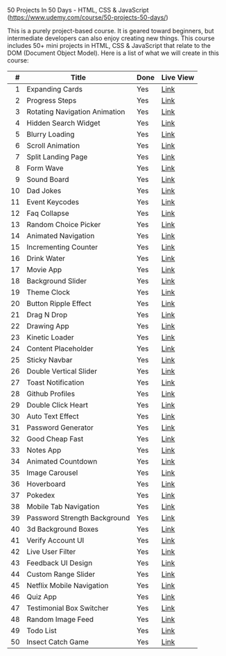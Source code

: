 50 Projects In 50 Days - HTML, CSS & JavaScript (https://www.udemy.com/course/50-projects-50-days/)

This is a purely project-based course. It is geared toward beginners, but intermediate developers can also enjoy creating new things. This course includes 50+ mini projects in HTML, CSS & JavaScript that relate to the DOM (Document Object Model). Here is a list of what we will create in this course:

|   # | Title                         | Done | Live View                                                                                |
| --: | ----------------------------- | ---- | ---------------------------------------------------------------------------------------- |
|   1 | Expanding Cards               | Yes  | [Link](https://danaaltier.dev/50ProjectsIn50Days/ExpandingCards/index.html)              |
|   2 | Progress Steps                | Yes  | [Link](https://danaaltier.dev/50ProjectsIn50Days/ProgressSteps/index.html)               |
|   3 | Rotating Navigation Animation | Yes  | [Link](https://danaaltier.dev/50ProjectsIn50Days/RotatingNavigationAnimation/index.html) |
|   4 | Hidden Search Widget          | Yes  | [Link](https://danaaltier.dev/50ProjectsIn50Days/HiddenSearchWidget/index.html)          |
|   5 | Blurry Loading                | Yes  | [Link](https://danaaltier.dev/50ProjectsIn50Days/BlurryLoading/index.html)               |
|   6 | Scroll Animation              | Yes  | [Link](https://danaaltier.dev/50ProjectsIn50Days/ScrollAnimation/index.html)             |
|   7 | Split Landing Page            | Yes  | [Link](https://danaaltier.dev/50ProjectsIn50Days/SplitLandingPage/index.html)            |
|   8 | Form Wave                     | Yes  | [Link](https://danaaltier.dev/50ProjectsIn50Days/FormInputWave/index.html)               |
|   9 | Sound Board                   | Yes  | [Link](https://danaaltier.dev/50ProjectsIn50Days/SoundBoard/index.html)                  |
|  10 | Dad Jokes                     | Yes  | [Link](https://danaaltier.dev/50ProjectsIn50Days/DontLaughChallenge/index.html)          |
|  11 | Event Keycodes                | Yes  | [Link](https://danaaltier.dev/50ProjectsIn50Days/EventKeyCodes/index.html)               |
|  12 | Faq Collapse                  | Yes  | [Link](https://danaaltier.dev/50ProjectsIn50Days/FAQ/index.html)                         |
|  13 | Random Choice Picker          | Yes  | [Link](https://danaaltier.dev/50ProjectsIn50Days/RandomChoicePicker/index.html)          |
|  14 | Animated Navigation           | Yes  | [Link](https://danaaltier.dev/50ProjectsIn50Days/AnimatedNavigation/index.html)          |
|  15 | Incrementing Counter          | Yes  | [Link](https://danaaltier.dev/50ProjectsIn50Days/IncrementCounter/index.html)            |
|  16 | Drink Water                   | Yes  | [Link](https://danaaltier.dev/50ProjectsIn50Days/DrinkWater/index.html)                  |
|  17 | Movie App                     | Yes  | [Link](https://danaaltier.dev/50ProjectsIn50Days/MovieApp/index.html)                    |
|  18 | Background Slider             | Yes  | [Link](https://danaaltier.dev/50ProjectsIn50Days/BackgroundSlider/index.html)            |
|  19 | Theme Clock                   | Yes  | [Link](https://danaaltier.dev/50ProjectsIn50Days/ThemeClock/index.html)                  |
|  20 | Button Ripple Effect          | Yes  | [Link](https://danaaltier.dev/50ProjectsIn50Days/ButtonRippleEffect/index.html)          |
|  21 | Drag N Drop                   | Yes  | [Link](https://danaaltier.dev/50ProjectsIn50Days/DragNDrop/index.html)                   |
|  22 | Drawing App                   | Yes  | [Link](https://danaaltier.dev/50ProjectsIn50Days/DrawingApp/index.html)                  |
|  23 | Kinetic Loader                | Yes  | [Link](https://danaaltier.dev/50ProjectsIn50Days/KineticLoader/index.html)               |
|  24 | Content Placeholder           | Yes  | [Link](https://danaaltier.dev/50ProjectsIn50Days/ContentPlaceholder/index.html)          |
|  25 | Sticky Navbar                 | Yes  | [Link](https://danaaltier.dev/50ProjectsIn50Days/StickyNavigation/index.html)            |
|  26 | Double Vertical Slider        | Yes  | [Link](https://danaaltier.dev/50ProjectsIn50Days/VerticalSlider/index.html)              |
|  27 | Toast Notification            | Yes  | [Link](https://danaaltier.dev/50ProjectsIn50Days/ToastNotification/index.html)           |
|  28 | Github Profiles               | Yes  | [Link](https://danaaltier.dev/50ProjectsIn50Days/GitHubProfiles/index.html)              |
|  29 | Double Click Heart            | Yes  | [Link](https://danaaltier.dev/50ProjectsIn50Days/DoubleClickHeart/index.html)            |
|  30 | Auto Text Effect              | Yes  | [Link](https://danaaltier.dev/50ProjectsIn50Days/AutoTextEffect/index.html)              |
|  31 | Password Generator            | Yes  | [Link](https://danaaltier.dev/50ProjectsIn50Days/PasswordGenerator/index.html)           |
|  32 | Good Cheap Fast               | Yes  | [Link](https://danaaltier.dev/50ProjectsIn50Days/GoodCheapFast/index.html)               |
|  33 | Notes App                     | Yes  | [Link](https://danaaltier.dev/50ProjectsIn50Days/NotesApp/index.html)                    |
|  34 | Animated Countdown            | Yes  | [Link](https://danaaltier.dev/50ProjectsIn50Days/AnimatedCountdown/index.html)           |
|  35 | Image Carousel                | Yes  | [Link](https://danaaltier.dev/50ProjectsIn50Days/ImageCarousel/index.html)               |
|  36 | Hoverboard                    | Yes  | [Link](https://danaaltier.dev/50ProjectsIn50Days/Hoverboard/index.html)                  |
|  37 | Pokedex                       | Yes  | [Link](https://danaaltier.dev/50ProjectsIn50Days/Pokedex/index.html)                     |
|  38 | Mobile Tab Navigation         | Yes  | [Link](https://danaaltier.dev/50ProjectsIn50Days/MobileTabNavigation/index.html)         |
|  39 | Password Strength Background  | Yes  | [Link](https://danaaltier.dev/50ProjectsIn50Days/PasswordStrengthBackground/index.html)  |
|  40 | 3d Background Boxes           | Yes  | [Link](https://danaaltier.dev/50ProjectsIn50Days/3DBoxesBackground/index.html)           |
|  41 | Verify Account UI             | Yes  | [Link](https://danaaltier.dev/50ProjectsIn50Days/VerifyYourAccount/index.html)           |
|  42 | Live User Filter              | Yes  | [Link](https://danaaltier.dev/50ProjectsIn50Days/LiveUserFilter/index.html)              |
|  43 | Feedback UI Design            | Yes  | [Link](https://danaaltier.dev/50ProjectsIn50Days/LetUsKnowYourFeedback/index.html)       |
|  44 | Custom Range Slider           | Yes  | [Link](https://danaaltier.dev/50ProjectsIn50Days/CustomRangeSlider/index.html)           |
|  45 | Netflix Mobile Navigation     | Yes  | [Link](https://danaaltier.dev/50ProjectsIn50Days/NetflixMobileNavigation/index.html)     |
|  46 | Quiz App                      | Yes  | [Link](https://danaaltier.dev/50ProjectsIn50Days/QuizApp/index.html)                     |
|  47 | Testimonial Box Switcher      | Yes  | [Link](https://danaaltier.dev/50ProjectsIn50Days/TestimonialBox/index.html)              |
|  48 | Random Image Feed             | Yes  | [Link](https://danaaltier.dev/50ProjectsIn50Days/RandomImageFeed/index.html)             |
|  49 | Todo List                     | Yes  | [Link](https://danaaltier.dev/50ProjectsIn50Days/ToDoList/index.html)                    |
|  50 | Insect Catch Game             | Yes  | [Link](https://danaaltier.dev/50ProjectsIn50Days/CatchTheInsect/index.html)              |

